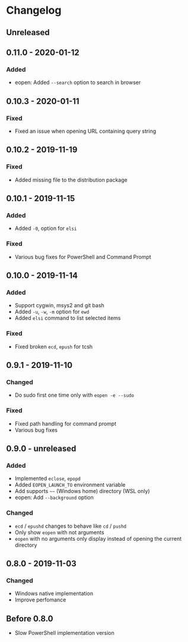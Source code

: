 # Changelog

## Unreleased
## 0.11.0 - 2020-01-12
### Added
- eopen: Added `--search` option to search in browser

## 0.10.3 - 2020-01-11
### Fixed
- Fixed an issue when opening URL containing query string

## 0.10.2 - 2019-11-19
### Fixed
- Added missing file to the distribution package

## 0.10.1 - 2019-11-15
### Added
- Added `-0`, option for `elsi`
### Fixed
- Various bug fixes for PowerShell and Command Prompt

## 0.10.0 - 2019-11-14
### Added
- Support cygwin, msys2 and git bash
- Added `-u`, `-w`, `-m` option for `ewd`
- Added `elsi` command to list selected items
### Fixed
- Fixed broken `ecd`, `epush` for tcsh

## 0.9.1 - 2019-11-10
### Changed
- Do sudo first one time only with `eopen -e --sudo`
### Fixed
- Fixed path handling for command prompt
- Various bug fixes

## 0.9.0 - unreleased
### Added
- Implemented `eclose`, `epopd`
- Added `EOPEN_LAUNCH_TO` environment variable
- Add supports `~~` (Windows home) directory (WSL only)
- eopen: Add `--background` option
### Changed
- `ecd` / `epushd` changes to behave like `cd` / `pushd`
- Only show `eopen` with not arguments
- `eopen` with no arguments only display instead of opening the current directory

## 0.8.0 - 2019-11-03
### Changed
- Windows native implementation
- Improve perfomance

## Before 0.8.0
- Slow PowerShell implementation version
